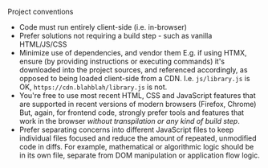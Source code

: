 Project conventions
- Code must run entirely client-side (i.e. in-browser)
- Prefer solutions not requiring a build step - such as vanilla HTML/JS/CSS
- Minimize use of dependencies, and vendor them
  E.g. if using HTMX, ensure (by providing instructions or executing commands) it's downloaded into the project sources, and referenced accordingly,
  as opposed to being loaded client-side from a CDN. I.e. `js/library.js` is OK, `https://cdn.blahblah/library.js` is not.
- You're free to use most recent HTML, CSS and JavaScript features that are supported in recent versions of modern browsers (Firefox, Chrome)
  But, again, for frontend code, strongly prefer tools and features that work in the browser *without transpilation or any kind of build step*.
- Prefer separating concerns into different JavaScript files to keep individual files focused and reduce the amount of repeated, unmodified code in diffs. For example, mathematical or algorithmic logic should be in its own file, separate from DOM manipulation or application flow logic.
